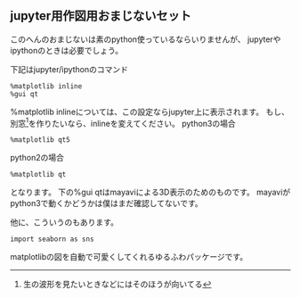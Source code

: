 
## jupyter用作図用おまじないセット

このへんのおまじないは素のpython使っているならいりませんが、
jupyterやipythonのときは必要でしょう。

下記はjupyter/ipythonのコマンド
```{frame=single}
%matplotlib inline
%gui qt
```
%matplotlib inlineについては、この設定ならjupyter上に表示されます。
もし、別窓[^betumado]を作りたいなら、inlineを変えてください。
python3の場合
```{frame=single}
%matplotlib qt5
```
python2の場合
```{frame=single}
%matplotlib qt
```
となります。
下の%gui qtはmayaviによる3D表示のためのものです。
mayaviがpython3で動くかどうかは僕はまだ確認してないです。

他に、こういうのもあります。
```{frame=single}
import seaborn as sns
```
matplotlibの図を自動で可愛くしてくれるゆるふわパッケージです。

[^betumado]:生の波形を見たいときなどにはそのほうが向いてる
